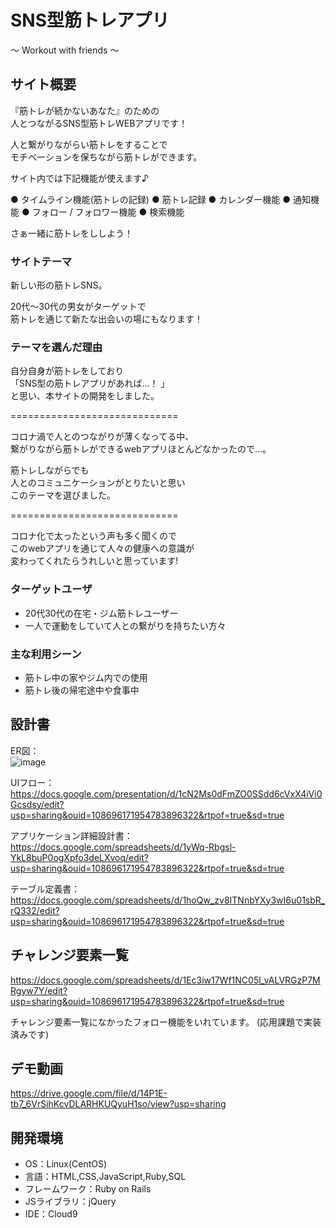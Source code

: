 # SNS型筋トレアプリ
～ Workout with friends ～

## サイト概要

『筋トレが続かないあなた』のための  
人とつながるSNS型筋トレWEBアプリです！

人と繋がりながらい筋トレをすることで  
モチベーションを保ちながら筋トレができます。

サイト内では下記機能が使えます♪

● タイムライン機能(筋トレの記録)
● 筋トレ記録
● カレンダー機能
● 通知機能
● フォロー / フォロワー機能
● 検索機能

さぁ一緒に筋トレをししよう！

### サイトテーマ

新しい形の筋トレSNS。

20代～30代の男女がターゲットで  
筋トレを通じて新たな出会いの場にもなります！

### テーマを選んだ理由

自分自身が筋トレをしており  
「SNS型の筋トレアプリがあれば...！ 」   
と思い、本サイトの開発をしました。

=============================

コロナ渦で人とのつながりが薄くなってる中、  
繋がりながら筋トレができるwebアプリほとんどなかったので...。

筋トレしながらでも  
人とのコミュニケーションがとりたいと思い  
このテーマを選びました。

=============================

コロナ化で太ったという声も多く聞くので    
このwebアプリを通じて人々の健康への意識が    
変わってくれたらうれしいと思っています!

### ターゲットユーザ
- 20代30代の在宅・ジム筋トレユーザー
- 一人で運動をしていて人との繋がりを持ちたい方々

### 主な利用シーン
- 筋トレ中の家やジム内での使用
- 筋トレ後の帰宅途中や食事中

## 設計書
ER図：  
![image](https://user-images.githubusercontent.com/84826887/135999529-688de07f-e34a-4af3-8979-bb7a59c3fee3.png)

UIフロー：  
https://docs.google.com/presentation/d/1cN2Ms0dFmZO0SSdd6cVxX4iVi0Gcsdsy/edit?usp=sharing&ouid=108696171954783896322&rtpof=true&sd=true

アプリケーション詳細設計書：  
https://docs.google.com/spreadsheets/d/1yWq-Rbgsl-YkL8buP0ogXpfo3deLXvoq/edit?usp=sharing&ouid=108696171954783896322&rtpof=true&sd=true

テーブル定義書：  
https://docs.google.com/spreadsheets/d/1hoQw_zv8ITNnbYXy3wI6u01sbR_rQ332/edit?usp=sharing&ouid=108696171954783896322&rtpof=true&sd=true

## チャレンジ要素一覧
https://docs.google.com/spreadsheets/d/1Ec3iw17Wf1NC05l_vALVRGzP7MRgyw7Y/edit?usp=sharing&ouid=108696171954783896322&rtpof=true&sd=true

チャレンジ要素一覧になかったフォロー機能をいれています。
(応用課題で実装済みです)

## デモ動画
https://drive.google.com/file/d/14P1E-tb7_6VrSihKcvDLARHKUQyuH1so/view?usp=sharing

## 開発環境
- OS：Linux(CentOS)
- 言語：HTML,CSS,JavaScript,Ruby,SQL
- フレームワーク：Ruby on Rails
- JSライブラリ：jQuery
- IDE：Cloud9

